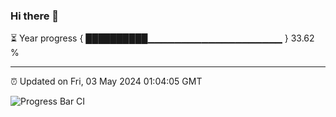 ### Hi there 👋

⏳ Year progress { ██████████▁▁▁▁▁▁▁▁▁▁▁▁▁▁▁▁▁▁▁▁ } 33.62 %

---

⏰ Updated on Fri, 03 May 2024 01:04:05 GMT

![Progress Bar CI](https://github.com/liununu/liununu/workflows/Progress%20Bar%20CI/badge.svg)
